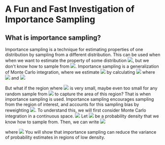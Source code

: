 # A Fun and Fast Investigation of Importance Sampling

## What is importance sampling? ##

Importance sampling is a technique for estimating properties of one distribution by sampling from a different distribution. This can be used when when we want to estimate the property of some distribution <img src="https://render.githubusercontent.com/render/math?math=f">, but we don't know how to sample from <img src="https://render.githubusercontent.com/render/math?math=f">. Importance sampling is a generalization of Monte Carlo integration, where we estimate <img src="https://render.githubusercontent.com/render/math?math=P(X > \alpha)"> by calculating 
<img src="https://render.githubusercontent.com/render/math?math=P(X > \alpha) = \frac{1}{N}\sum_{i=1}^n h(X_i)">
where <img src="https://render.githubusercontent.com/render/math?math=X_1, \dotsc, X_N \sim f"> and 
<img src="https://render.githubusercontent.com/render/math?math=h(X_i) = \begin{cases} 1 \hspace{0.5cm } X_i > \alpha \\ 0 \hspace{0.5cm } X_i \leq \alpha \end{cases}">


But what if the region where <img src="https://render.githubusercontent.com/render/math?math=X > \alpha"> is very small, maybe even too small for any random sample from <img src="https://render.githubusercontent.com/render/math?math=f"> to capture the area of this region? That is when importance sampling is used. Importance sampling encourages sampling from the region of interest, and accounts for this sampling bias by reweighting <img src="https://render.githubusercontent.com/render/math?math=f">. To understand this, we will first consider Monte Carlo integration in a continuous space. 
<img src="https://render.githubusercontent.com/render/math?math=P(X > \alpha) = \int_\mathcal{P} h(x)f(x)dx">
Let <img src="https://render.githubusercontent.com/render/math?math=g"> be a probability density that we know how to sample from. Then, we can write
<img src="https://render.githubusercontent.com/render/math?math=P(X > \alpha) = \int_\mathcal{P} h(x)f(x) dx = \int_\mathcal{P} \lp \frac{h(x)f(x)}{g(x)}\rp g(x) dx = E_g[Y]">

where <img src="https://render.githubusercontent.com/render/math?math=Y = \frac{h(x)f(x)}{g(x)}"> You will show that importance sampling can reduce the variance of probability estimates in regions of low density. 
